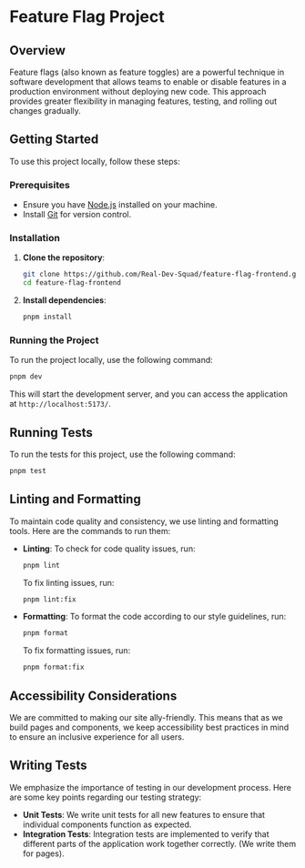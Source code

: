 
# Feature Flag Project

## Overview

Feature flags (also known as feature toggles) are a powerful technique in software development that allows teams to enable or disable features in a production environment without deploying new code. This approach provides greater flexibility in managing features, testing, and rolling out changes gradually.

## Getting Started

To use this project locally, follow these steps:

### Prerequisites

- Ensure you have [Node.js](https://nodejs.org/) installed on your machine.
- Install [Git](https://git-scm.com/) for version control.

### Installation

1. **Clone the repository**:
   ```bash
   git clone https://github.com/Real-Dev-Squad/feature-flag-frontend.git
   cd feature-flag-frontend
   ```

2. **Install dependencies**:
   ```bash
   pnpm install
   ```

### Running the Project

To run the project locally, use the following command:

```bash
pnpm dev
```

This will start the development server, and you can access the application at `http://localhost:5173/`.

## Running Tests

To run the tests for this project, use the following command:

```bash
pnpm test
```

## Linting and Formatting

To maintain code quality and consistency, we use linting and formatting tools. Here are the commands to run them:

- **Linting**: To check for code quality issues, run:
  ```bash
  pnpm lint
  ```

  To fix linting issues, run:
  ```bash
  pnpm lint:fix
  ```

- **Formatting**: To format the code according to our style guidelines, run:
  ```bash
  pnpm format
  ```

  To fix formatting issues, run:
  ```bash
  pnpm format:fix
  ```

## Accessibility Considerations

We are committed to making our site ally-friendly. This means that as we build pages and components, we keep accessibility best practices in mind to ensure an inclusive experience for all users.

## Writing Tests

We emphasize the importance of testing in our development process. Here are some key points regarding our testing strategy:

- **Unit Tests**: We write unit tests for all new features to ensure that individual components function as expected.
- **Integration Tests**: Integration tests are implemented to verify that different parts of the application work together correctly. (We write them for pages).
